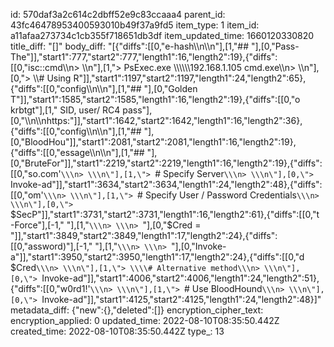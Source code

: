 id: 570daf3a2c614c2dbff52e9c83ccaaa4
parent_id: 43fc46478953400593010b49f37a9fd5
item_type: 1
item_id: a11afaa273734c1cb355f718651db3df
item_updated_time: 1660120330820
title_diff: "[]"
body_diff: "[{\"diffs\":[[0,\"e-hash\\\n\\\n\"],[1,\"## \"],[0,\"Pass-The\"]],\"start1\":777,\"start2\":777,\"length1\":16,\"length2\":19},{\"diffs\":[[0,\"isc::cmd\\\n> \\\n\"],[1,\"> PsExec.exe \\\\\\\\\\\\192.168.1.105 cmd.exe\\\n> \\\n\"],[0,\"> \\\\# Using R\"]],\"start1\":1197,\"start2\":1197,\"length1\":24,\"length2\":65},{\"diffs\":[[0,\"config\\\n\\\n\"],[1,\"## \"],[0,\"Golden T\"]],\"start1\":1585,\"start2\":1585,\"length1\":16,\"length2\":19},{\"diffs\":[[0,\"o krbtgt\"],[1,\" SID, user/ RC4 pass\"],[0,\"\\\n\\\nhttps:\"]],\"start1\":1642,\"start2\":1642,\"length1\":16,\"length2\":36},{\"diffs\":[[0,\"config\\\n\\\n\"],[1,\"## \"],[0,\"BloodHou\"]],\"start1\":2081,\"start2\":2081,\"length1\":16,\"length2\":19},{\"diffs\":[[0,\"essage\\\n\\\n\"],[1,\"## \"],[0,\"BruteFor\"]],\"start1\":2219,\"start2\":2219,\"length1\":16,\"length2\":19},{\"diffs\":[[0,\"so.com'`\\\n> \\\n\"],[1,\"> `# Specify Server`\\\n> \\\n\"],[0,\"> `Invoke-ad\"]],\"start1\":3634,\"start2\":3634,\"length1\":24,\"length2\":48},{\"diffs\":[[0,\"om'`\\\n> \\\n\"],[1,\"> `# Specify User / Password Credentials`\\\n> \\\n\"],[0,\"> `$SecP\"]],\"start1\":3731,\"start2\":3731,\"length1\":16,\"length2\":61},{\"diffs\":[[0,\"t -Force\"],[-1,\" \"],[1,\"`\\\n> \\\n> `\"],[0,\"$Cred = \"]],\"start1\":3849,\"start2\":3849,\"length1\":17,\"length2\":24},{\"diffs\":[[0,\"assword)\"],[-1,\" \"],[1,\"`\\\n> \\\n> `\"],[0,\"Invoke-a\"]],\"start1\":3950,\"start2\":3950,\"length1\":17,\"length2\":24},{\"diffs\":[[0,\"d $Cred`\\\n> \\\n\"],[1,\"> \\\\# Alternative method\\\n> \\\n\"],[0,\"> `Invoke-ad\"]],\"start1\":4006,\"start2\":4006,\"length1\":24,\"length2\":51},{\"diffs\":[[0,\"w0rd1!'`\\\n> \\\n\"],[1,\"> `# Use BloodHound`\\\n> \\\n\"],[0,\"> `Invoke-ad\"]],\"start1\":4125,\"start2\":4125,\"length1\":24,\"length2\":48}]"
metadata_diff: {"new":{},"deleted":[]}
encryption_cipher_text: 
encryption_applied: 0
updated_time: 2022-08-10T08:35:50.442Z
created_time: 2022-08-10T08:35:50.442Z
type_: 13